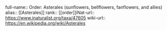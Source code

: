 

full-name:: Order: Asterales (sunflowers, bellflowers, fanflowers, and allies)
alias:: [[Asterales]]
rank:: [[order]]iNat-url:: https://www.inaturalist.org/taxa/47605
wiki-url:: https://en.wikipedia.org/wiki/Asterales